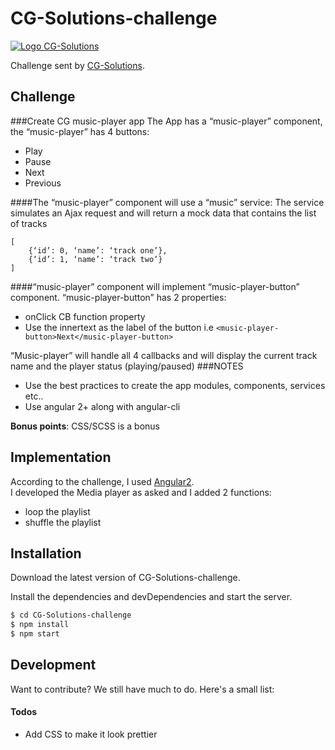# CG-Solutions-challenge

[![Logo CG-Solutions](https://github.com/DavAnaton/CG-Solutions-challenge/raw/master/Docs/logo.png)]()

Challenge sent by [CG-Solutions]().<br/>

## Challenge
###Create CG music-player app
The App has a “music-player” component, the “music-player” has 4 buttons:

 - Play
 - Pause
 - Next
 - Previous
 
####The “music-player” component will use a “music” service:
The service simulates an Ajax request and will return a mock data that contains the list of tracks
```
[
	{‘id’: 0, ‘name’: ‘track one’},
	{‘id’: 1, ‘name’: ‘track two’}
]
```

####“music-player” component will implement “music-player-button” component.
“music-player-button” has 2 properties:
 
 - onClick CB function property
 - Use the innertext as the label of the button i.e
```<music-player-button>Next</music-player-button>```

“Music-player” will handle all 4 callbacks and will display the current track name and the player status (playing/paused)
###NOTES
 - Use the best practices to create the app modules, components, services etc..
 - Use angular 2+ along with angular-cli

**Bonus points**: CSS/SCSS is a bonus
## Implementation
According to the challenge, I used [Angular2](https://angular.io).<br/>
I developed the Media player as asked and I added 2 functions: 

- loop the playlist 
- shuffle the playlist

## Installation
Download the latest version of CG-Solutions-challenge.

Install the dependencies and devDependencies and start the server.

```sh
$ cd CG-Solutions-challenge
$ npm install
$ npm start
```

## Development

Want to contribute?
We still have much to do. Here's a small list:
#### Todos

- Add CSS to make it look prettier
